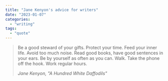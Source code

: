 ```yaml
---
title: "Jane Kenyon's advice for writers"
date: "2023-01-07"
categories: 
  - "writing"
tags: 
  - "quote"
---
```


> Be a good steward of your gifts. Protect your time. Feed your inner life. Avoid too much noise. Read good books, have good sentences in your ears. Be by yourself as often as you can. Walk. Take the phone off the hook. Work regular hours.
> 
> <cite>Jane Kenyon, "A Hundred White Daffodils"</cite>
